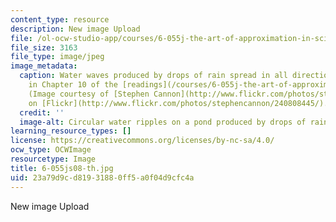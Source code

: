 ```yaml
---
content_type: resource
description: New image Upload
file: /ol-ocw-studio-app/courses/6-055j-the-art-of-approximation-in-science-and-engineering-spring-2008/23a79d9cd81931880ff5a0f04d9cfc4a_6-055js08-th.jpg
file_size: 3163
file_type: image/jpeg
image_metadata:
  caption: Water waves produced by drops of rain spread in all directions. Learn more
    in Chapter 10 of the [readings](/courses/6-055j-the-art-of-approximation-in-science-and-engineering-spring-2008/pages/readings).
    (Image courtesy of [Stephen Cannon](http://www.flickr.com/photos/stephencannon/)
    on [Flickr](http://www.flickr.com/photos/stephencannon/240808445/).)
  credit: ''
  image-alt: Circular water ripples on a pond produced by drops of rain.
learning_resource_types: []
license: https://creativecommons.org/licenses/by-nc-sa/4.0/
ocw_type: OCWImage
resourcetype: Image
title: 6-055js08-th.jpg
uid: 23a79d9c-d819-3188-0ff5-a0f04d9cfc4a
---
```

New image Upload